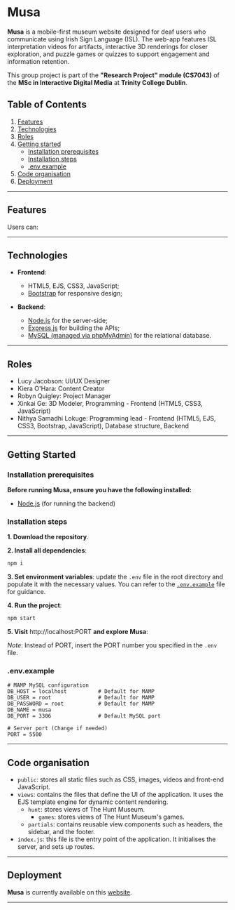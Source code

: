 # Musa

**Musa** is a mobile-first museum website designed for deaf users who communicate using Irish Sign Language (ISL). The web-app features ISL interpretation videos for artifacts, interactive 3D renderings for closer exploration, and puzzle games or quizzes to support engagement and information retention.

This group project is part of the **"Research Project" module (CS7043)** of the **MSc in Interactive Digital Media** at **Trinity College Dublin**.

## Table of Contents

1. [Features](#features)
2. [Technologies](#technologies)
3. [Roles](#roles)
4. [Getting started](#getting-started)
    - [Installation prerequisites](#installation-prerequisites)
    - [Installation steps](#installation-steps)
    - [.env.example](#envexample)
5. [Code organisation](#code-organisation)
6. [Deployment](#deployment)
---
## Features 
Users can:

---

## Technologies
- **Frontend**:  
  - HTML5, EJS, CSS3, JavaScript;
  - [Bootstrap](https://getbootstrap.com/) for responsive design;

- **Backend**:  
  - [Node.js](https://nodejs.org/) for the server-side;
  - [Express.js](https://expressjs.com/) for building the APIs;
  - [MySQL (managed via phpMyAdmin)](http://localhost/MAMP/) for the relational database.

---

## Roles 
- Lucy Jacobson: UI/UX Designer
- Kiera O'Hara: Content Creator
- Robyn Quigley: Project Manager
- Xinkai Ge: 3D Modeler, Programming - Frontend (HTML5, CSS3, JavaScript)
- Nithya Samadhi Lokuge: Programming lead - Frontend (HTML5, EJS, CSS3, Bootstrap, JavaScript), Database structure, Backend
  
---

## Getting Started

### Installation prerequisites 
**Before running **Musa**, ensure you have the following installed:**  
- [Node.js](https://nodejs.org/) (for running the backend)  

### Installation steps
**1. Download the repository**.

**2. Install all dependencies**: 
```bash
npm i
```
**3. Set environment variables**: update the `.env` file in the root directory and populate it with the necessary values. You can refer to the [`.env.example`](#envexample) file for guidance.

**4. Run the project**: 
```bash
npm start
```

**5. Visit** http://localhost:PORT **and explore Musa**: 

*Note*: Instead of PORT, insert the PORT number you specified in the `.env` file.

### .env.example

```env
# MAMP MySQL configuration
DB_HOST = localhost          # Default for MAMP
DB_USER = root               # Default for MAMP
DB_PASSWORD = root           # Default for MAMP
DB_NAME = musa            
DB_PORT = 3306               # Default MySQL port

# Server port (Change if needed)
PORT = 5500
```
---

## Code organisation

- `public`: stores all static files such as CSS, images, videos and front-end JavaScript.
- `views`: contains the files that define the UI of the application. It uses the EJS template engine for dynamic content rendering.
    - `hunt`: stores views of The Hunt Museum.
        - `games`: stores views of The Hunt Museum's games.
    - `partials`: contains reusable view components such as headers, the sidebar, and the footer.
- `index.js`: this file is the entry point of the application. It initialises the server, and sets up routes.

---

## Deployment

**Musa** is currently available on this [website](https://musa.scss.tcd.ie/). 

---

